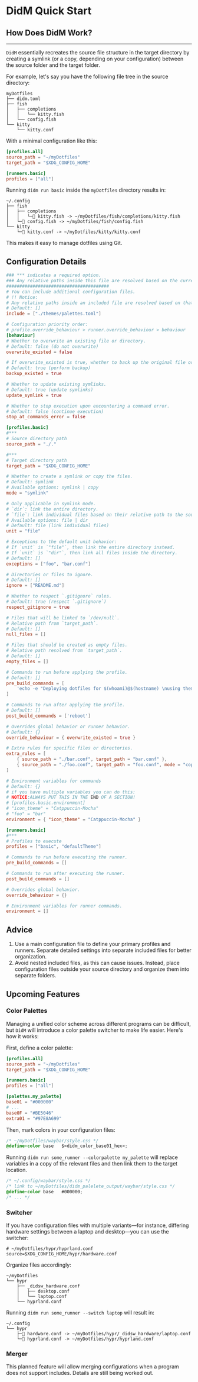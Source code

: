 # DidM Quick Start

## How Does DidM Work?

---

`DidM` essentially recreates the source file structure in the target directory by creating a symlink (or a copy, depending on your configuration) between the source folder and the target folder.

For example, let's say you have the following file tree in the source directory:

```
myDotfiles
├── didm.toml
├── fish
│   ├── completions
│   │   └── kitty.fish
│   └── config.fish
└── kitty
    └── kitty.conf
```

With a minimal configuration like this:

```toml
[profiles.all]
source_path = "~/myDotfiles"
target_path = "$XDG_CONFIG_HOME"

[runners.basic]
profiles = ["all"]
```

Running `didm run basic` inside the `myDotfiles` directory results in:

```
~/.config
├── fish
│   ├── completions
│   │   └─ kitty.fish -> ~/myDotfiles/fish/completions/kitty.fish
│   └─ config.fish -> ~/myDotfiles/fish/config.fish
└── kitty
    └─ kitty.conf -> ~/myDotfiles/kitty/kitty.conf
```

This makes it easy to manage dotfiles using Git.

## Configuration Details

```toml
### *** indicates a required option.
### Any relative paths inside this file are resolved based on the current working directory (PWD).
#######################################
# You can include additional configuration files.
# !! Notice:
# Any relative paths inside an included file are resolved based on that file’s location.
# Default: []
include = ["./themes/palettes.toml"]

# Configuration priority order:
# profile.override_behaviour > runner.override_behaviour > behaviour
[behaviour]
# Whether to overwrite an existing file or directory.
# Default: false (do not overwrite)
overwrite_existed = false

# If overwrite_existed is true, whether to back up the original file or directory before overwriting.
# Default: true (perform backup)
backup_existed = true

# Whether to update existing symlinks.
# Default: true (update symlinks)
update_symlink = true

# Whether to stop execution upon encountering a command error.
# Default: false (continue execution)
stop_at_commands_error = false

[profiles.basic]
#***
# Source directory path
source_path = "./."

#***
# Target directory path
target_path = "$XDG_CONFIG_HOME"

# Whether to create a symlink or copy the files.
# Default: symlink
# Available options: symlink | copy
mode = "symlink"

# Only applicable in symlink mode.
# `dir`: link the entire directory.
# `file`: link individual files based on their relative path to the source directory.
# Available options: file | dir
# Default: file (link individual files)
unit = "file"

# Exceptions to the default unit behavior:
# If `unit` is `"file"`, then link the entire directory instead.
# If `unit` is `"dir"`, then link all files inside the directory.
# Default: []
exceptions = ["foo", "bar.conf"]

# Directories or files to ignore.
# Default: []
ignore = ["README.md"]

# Whether to respect `.gitignore` rules.
# Default: true (respect `.gitignore`)
respect_gitignore = true

# Files that will be linked to `/dev/null`.
# Relative path from `target_path`.
# Default: []
null_files = []

# Files that should be created as empty files.
# Relative path resolved from `target_path`.
# Default: []
empty_files = []

# Commands to run before applying the profile.
# Default: []
pre_build_commands = [
    'echo -e "Deploying dotfiles for $(whoami)@$(hostname) \nusing theme: $target_theme"',
]

# Commands to run after applying the profile.
# Default: []
post_build_commands = ['reboot']

# Overrides global behavior or runner behavior.
# Default: {}
override_behaviour = { overwrite_existed = true }

# Extra rules for specific files or directories.
extra_rules = [
    { source_path = "./bar.conf", target_path = "bar.conf" },
    { source_path = "./foo.conf", target_path = "foo.conf", mode = "copy" }, # Overrides default mode
]

# Environment variables for commands
# Default: {}
# if you have multiple variables you can do this:
# NOTICE:ALWAYS PUT THIS IN THE END OF A SECTION!
# [profiles.basic.environment]
# "icon_theme" = "Catppuccin-Mocha"
# "foo" = "bar"
environment = { "icon_theme" = "Catppuccin-Mocha" }

[runners.basic]
#***
# Profiles to execute
profiles = ["basic", "defaultTheme"]

# Commands to run before executing the runner.
pre_build_commands = []

# Commands to run after executing the runner.
post_build_commands = []

# Overrides global behavior.
override_behaviour = {}

# Environment variables for runner commands.
environment = []
```

## Advice

1. Use a main configuration file to define your primary profiles and runners. Separate detailed settings into separate included files for better organization.
2. Avoid nested included files, as this can cause issues. Instead, place configuration files outside your source directory and organize them into separate folders.

## Upcoming Features

### Color Palettes

Managing a unified color scheme across different programs can be difficult, but `DidM` will introduce a color palette switcher to make life easier. Here's how it works:

First, define a color palette:

```toml
[profiles.all]
source_path = "~/myDotfiles"
target_path = "$XDG_CONFIG_HOME"

[runners.basic]
profiles = ["all"]

[palettes.my_palette]
base01 = "#000000"
# ...
base0F = "#BE5046"
extra01 = "#97E8A699"
```

Then, mark colors in your configuration files:

```css
/* ~/myDotfiles/waybar/style.css */
@define-color base   $<didm_color_base01_hex>;
```

Running `didm run some_runner --colorpalette my_palette` will replace variables in a copy of the relevant files and then link them to the target location.

```css
/* ~/.config/waybar/style.css */
/* link to ~/myDotfiles/didm_palelete_output/waybar/style.css */
@define-color base   #000000;
/* ... */
```

### Switcher

If you have configuration files with multiple variants—for instance, differing hardware settings between a laptop and desktop—you can use the switcher:

```hyprlang
# ~/myDotfiles/hypr/hyprland.conf
source=$XDG_CONFIG_HOME/hypr/hardware.conf
```

Organize files accordingly:

```
~/myDotfiles
└── hypr
    ├── _didsw_hardware.conf
    │   ├── desktop.conf
    │   └── laptop.conf
    └── hyprland.conf
```

Running `didm run some_runner --switch laptop` will result in:

```
~/.config
└── hypr
    ├─ hardware.conf -> ~/myDotfiles/hypr/_didsw_hardware/laptop.conf
    └─ hyprland.conf -> ~/myDotfiles/hypr/hyprland.conf
```

### Merger

This planned feature will allow merging configurations when a program does not support includes. Details are still being worked out.
